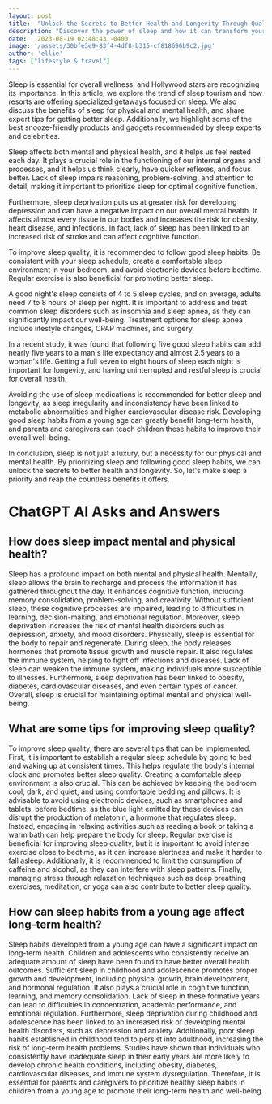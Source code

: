 ```yaml
---
layout: post
title:  "Unlock the Secrets to Better Health and Longevity Through Quality Sleep"
description: "Discover the power of sleep and how it can transform your physical and mental well-being. From the trend of sleep tourism to expert tips for better sleep, this article explores the benefits of quality rest. Learn about the impact of sleep deprivation on mental health and discover ways to improve your sleep quality. Dive into the world of sleep disorders and find treatment options to enhance your overall well-being. Let's prioritize sleep and unlock the countless benefits it offers."
date:   2023-08-19 02:48:43 -0400
image: '/assets/30bfe3e9-83f4-4df8-b315-cf818696b9c2.jpg'
author: 'ellie'
tags: ["lifestyle & travel"]
---
```


Sleep is essential for overall wellness, and Hollywood stars are recognizing its importance. In this article, we explore the trend of sleep tourism and how resorts are offering specialized getaways focused on sleep. We also discuss the benefits of sleep for physical and mental health, and share expert tips for getting better sleep. Additionally, we highlight some of the best snooze-friendly products and gadgets recommended by sleep experts and celebrities.

Sleep affects both mental and physical health, and it helps us feel rested each day. It plays a crucial role in the functioning of our internal organs and processes, and it helps us think clearly, have quicker reflexes, and focus better. Lack of sleep impairs reasoning, problem-solving, and attention to detail, making it important to prioritize sleep for optimal cognitive function.

Furthermore, sleep deprivation puts us at greater risk for developing depression and can have a negative impact on our overall mental health. It affects almost every tissue in our bodies and increases the risk for obesity, heart disease, and infections. In fact, lack of sleep has been linked to an increased risk of stroke and can affect cognitive function.

To improve sleep quality, it is recommended to follow good sleep habits. Be consistent with your sleep schedule, create a comfortable sleep environment in your bedroom, and avoid electronic devices before bedtime. Regular exercise is also beneficial for promoting better sleep.

A good night's sleep consists of 4 to 5 sleep cycles, and on average, adults need 7 to 8 hours of sleep per night. It is important to address and treat common sleep disorders such as insomnia and sleep apnea, as they can significantly impact our well-being. Treatment options for sleep apnea include lifestyle changes, CPAP machines, and surgery.

In a recent study, it was found that following five good sleep habits can add nearly five years to a man's life expectancy and almost 2.5 years to a woman's life. Getting a full seven to eight hours of sleep each night is important for longevity, and having uninterrupted and restful sleep is crucial for overall health.

Avoiding the use of sleep medications is recommended for better sleep and longevity, as sleep irregularity and inconsistency have been linked to metabolic abnormalities and higher cardiovascular disease risk. Developing good sleep habits from a young age can greatly benefit long-term health, and parents and caregivers can teach children these habits to improve their overall well-being.

In conclusion, sleep is not just a luxury, but a necessity for our physical and mental health. By prioritizing sleep and following good sleep habits, we can unlock the secrets to better health and longevity. So, let's make sleep a priority and reap the countless benefits it offers.


# ChatGPT AI Asks and Answers
## How does sleep impact mental and physical health?
Sleep has a profound impact on both mental and physical health. Mentally, sleep allows the brain to recharge and process the information it has gathered throughout the day. It enhances cognitive function, including memory consolidation, problem-solving, and creativity. Without sufficient sleep, these cognitive processes are impaired, leading to difficulties in learning, decision-making, and emotional regulation. Moreover, sleep deprivation increases the risk of mental health disorders such as depression, anxiety, and mood disorders. Physically, sleep is essential for the body to repair and regenerate. During sleep, the body releases hormones that promote tissue growth and muscle repair. It also regulates the immune system, helping to fight off infections and diseases. Lack of sleep can weaken the immune system, making individuals more susceptible to illnesses. Furthermore, sleep deprivation has been linked to obesity, diabetes, cardiovascular diseases, and even certain types of cancer. Overall, sleep is crucial for maintaining optimal mental and physical well-being.

## What are some tips for improving sleep quality?
To improve sleep quality, there are several tips that can be implemented. First, it is important to establish a regular sleep schedule by going to bed and waking up at consistent times. This helps regulate the body's internal clock and promotes better sleep quality. Creating a comfortable sleep environment is also crucial. This can be achieved by keeping the bedroom cool, dark, and quiet, and using comfortable bedding and pillows. It is advisable to avoid using electronic devices, such as smartphones and tablets, before bedtime, as the blue light emitted by these devices can disrupt the production of melatonin, a hormone that regulates sleep. Instead, engaging in relaxing activities such as reading a book or taking a warm bath can help prepare the body for sleep. Regular exercise is beneficial for improving sleep quality, but it is important to avoid intense exercise close to bedtime, as it can increase alertness and make it harder to fall asleep. Additionally, it is recommended to limit the consumption of caffeine and alcohol, as they can interfere with sleep patterns. Finally, managing stress through relaxation techniques such as deep breathing exercises, meditation, or yoga can also contribute to better sleep quality.

## How can sleep habits from a young age affect long-term health?
Sleep habits developed from a young age can have a significant impact on long-term health. Children and adolescents who consistently receive an adequate amount of sleep have been found to have better overall health outcomes. Sufficient sleep in childhood and adolescence promotes proper growth and development, including physical growth, brain development, and hormonal regulation. It also plays a crucial role in cognitive function, learning, and memory consolidation. Lack of sleep in these formative years can lead to difficulties in concentration, academic performance, and emotional regulation. Furthermore, sleep deprivation during childhood and adolescence has been linked to an increased risk of developing mental health disorders, such as depression and anxiety. Additionally, poor sleep habits established in childhood tend to persist into adulthood, increasing the risk of long-term health problems. Studies have shown that individuals who consistently have inadequate sleep in their early years are more likely to develop chronic health conditions, including obesity, diabetes, cardiovascular diseases, and immune system dysregulation. Therefore, it is essential for parents and caregivers to prioritize healthy sleep habits in children from a young age to promote their long-term health and well-being.

